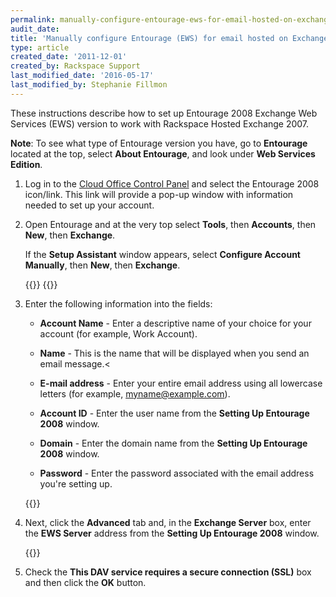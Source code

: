 ```yaml
---
permalink: manually-configure-entourage-ews-for-email-hosted-on-exchange-2007/
audit_date:
title: 'Manually configure Entourage (EWS) for email hosted on Exchange 2007'
type: article
created_date: '2011-12-01'
created_by: Rackspace Support
last_modified_date: '2016-05-17'
last_modified_by: Stephanie Fillmon
---
```


These instructions describe how to set up Entourage 2008
Exchange Web Services (EWS) version to work with Rackspace Hosted Exchange 2007.

**Note**: To see what type
of Entourage version you have, go to **Entourage** located at the top, select
**About Entourage**, and look under **Web Services
Edition**.

1. Log in to the [Cloud Office Control Panel](https://cp.rackspace.com/usercp)
   and select the Entourage 2008 icon/link. This link will provide a pop-up
   window with information needed to set up
   your account.

2. Open Entourage and at the very top
   select **Tools**, then **Accounts**, then **New**, then
   **Exchange**.

   If the **Setup Assistant** window appears, select **Configure
   Account Manually**, then **New**,
   then **Exchange**.

   {{<image src="EAEntourage2008EWSExchange.png" alt="" title="">}}
   {{<image src="EAEntourage2008EWSExchange2.png" alt="" title="">}}

3. Enter the following information into the fields:

   - **Account Name** - Enter a descriptive name of your
     choice for your account (for example, Work Account).

   - **Name** - This is the name that will be displayed
     when you send an email message.<

   - **E-mail address** - Enter your entire email
     address using all lowercase letters (for example,
     myname@example.com).

   - **Account ID** - Enter the user name from the
     **Setting Up Entourage 2008** window.

   - **Domain** - Enter the domain name from the **Setting
     Up Entourage 2008** window.

   - **Password** - Enter the password associated with
    the email address you're setting up.

   {{<image src="EAEntourage2008EWSExchange4.png" alt="" title="">}}

4. Next, click the **Advanced** tab and, in the
   **Exchange Server** box, enter the **EWS Server** address from
   the **Setting Up Entourage 2008** window.

   {{<image src="EAEntourage2008EWSExchange5.png" alt="" title="">}}

5. Check the **This DAV service requires a secure
   connection (SSL)** box and then click the **OK** button.
